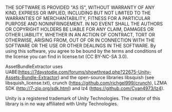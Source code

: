 THE SOFTWARE IS PROVIDED "AS IS", WITHOUT WARRANTY OF ANY KIND, EXPRESS OR IMPLIED, INCLUDING BUT NOT LIMITED TO THE WARRANTIES OF MERCHANTABILITY, FITNESS FOR A PARTICULAR PURPOSE AND NONINFRINGEMENT. IN NO EVENT SHALL THE AUTHORS OR COPYRIGHT HOLDERS BE LIABLE FOR ANY CLAIM, DAMAGES OR OTHER LIABILITY, WHETHER IN AN ACTION OF CONTRACT, TORT OR OTHERWISE, ARISING FROM, OUT OF OR IN CONNECTION WITH THE SOFTWARE OR THE USE OR OTHER DEALINGS IN THE SOFTWARE.
By using this software, you agree to be bound by the terms and conditions of the license you can find in license.txt (CC BY-NC-SA 3.0).

AssetBundleExtractor uses UABE(https://7daystodie.com/forums/showthread.php?22675-Unity-Assets-Bundle-Extractor) and the open-source libraries libsquish (see libsquish_license.txt), crunch (https://github.com/richgel999/crunch), LZMA SDK (http://7-zip.org/sdk.html) and lz4 (https://github.com/Cyan4973/lz4).

Unity is a registered trademark of Unity Technologies. The creator of this library is in no way affiliated with Unity Technologies.